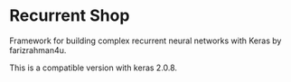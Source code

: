 # Recurrent Shop

Framework for building complex recurrent neural networks with Keras by farizrahman4u.

This is a compatible version with keras 2.0.8.
